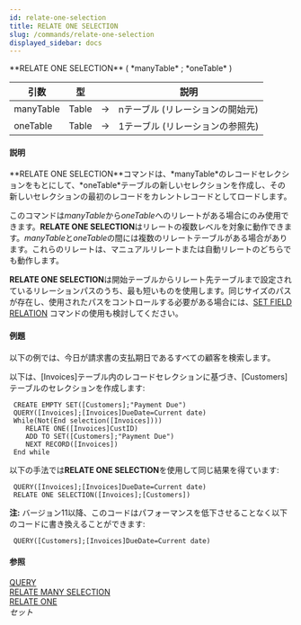 ```yaml
---
id: relate-one-selection
title: RELATE ONE SELECTION
slug: /commands/relate-one-selection
displayed_sidebar: docs
---
```


<!--REF #_command_.RELATE ONE SELECTION.Syntax-->**RELATE ONE SELECTION** ( *manyTable* ; *oneTable* )<!-- END REF-->
<!--REF #_command_.RELATE ONE SELECTION.Params-->
| 引数 | 型 |  | 説明 |
| --- | --- | --- | --- |
| manyTable | Table | &srarr; | nテーブル (リレーションの開始元) |
| oneTable | Table | &srarr; | 1テーブル (リレーションの参照先) |

<!-- END REF-->

#### 説明 

<!--REF #_command_.RELATE ONE SELECTION.Summary-->**RELATE ONE SELECTION**コマンドは、*manyTable*のレコードセレクションをもとにして、*oneTable*テーブルの新しいセレクションを作成し、その新しいセレクションの最初のレコードをカレントレコードとしてロードします。<!-- END REF--> 

このコマンドは*manyTable*から*oneTable*へのリレートがある場合にのみ使用できます。**RELATE ONE SELECTION**はリレートの複数レベルを対象に動作できます。*manyTable*と*oneTable*の間には複数のリレートテーブルがある場合があります。これらのリレートは、マニュアルリレートまたは自動リレートのどちらでも動作します。

**RELATE ONE SELECTION**は開始テーブルからリレート先テーブルまで設定されているリレーションパスのうち、最も短いものを使用します。同じサイズのパスが存在し、使用されたパスをコントロールする必要がある場合には、[SET FIELD RELATION](set-field-relation.md) コマンドの使用も検討してください。

#### 例題 

以下の例では、今日が請求書の支払期日であるすべての顧客を検索します。

以下は、\[Invoices\]テーブル内のレコードセレクションに基づき、\[Customers\]テーブルのセレクションを作成します:

```4d
 CREATE EMPTY SET([Customers];"Payment Due")
 QUERY([Invoices];[Invoices]DueDate=Current date)
 While(Not(End selection([Invoices])))
    RELATE ONE([Invoices]CustID)
    ADD TO SET([Customers];"Payment Due")
    NEXT RECORD([Invoices])
 End while
```

以下の手法では**RELATE ONE SELECTION**を使用して同じ結果を得ています:

```4d
 QUERY([Invoices];[Invoices]DueDate=Current date)
 RELATE ONE SELECTION([Invoices];[Customers])
```

**注:** バージョン11以降、このコードはパフォーマンスを低下させることなく以下のコードに書き換えることができます:  

```4d
 QUERY([Customers];[Invoices]DueDate=Current date)
```

#### 参照 

[QUERY](query.md)  
[RELATE MANY SELECTION](relate-many-selection.md)  
[RELATE ONE](relate-one.md)  
*セット*  